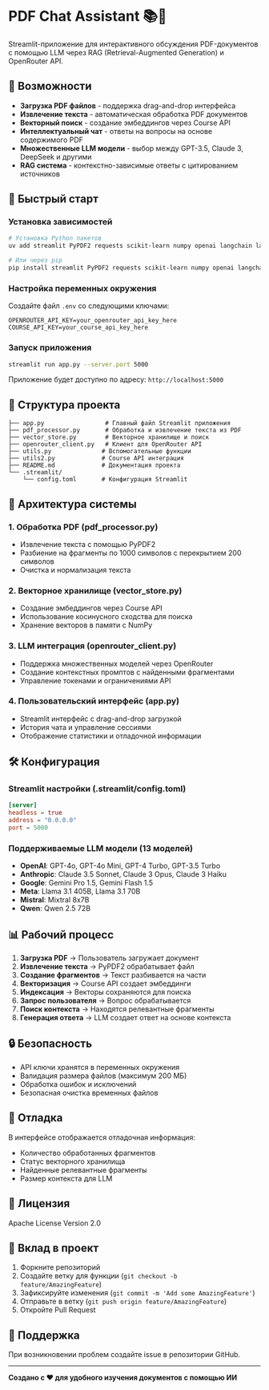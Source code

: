 # PDF Chat Assistant 📚🤖

Streamlit-приложение для интерактивного обсуждения PDF-документов с помощью LLM через RAG (Retrieval-Augmented Generation) и OpenRouter API.

## 🎯 Возможности

- **Загрузка PDF файлов** - поддержка drag-and-drop интерфейса
- **Извлечение текста** - автоматическая обработка PDF документов
- **Векторный поиск** - создание эмбеддингов через Course API
- **Интеллектуальный чат** - ответы на вопросы на основе содержимого PDF
- **Множественные LLM модели** - выбор между GPT-3.5, Claude 3, DeepSeek и другими
- **RAG система** - контекстно-зависимые ответы с цитированием источников

## 🚀 Быстрый старт

### Установка зависимостей

```bash
# Установка Python пакетов
uv add streamlit PyPDF2 requests scikit-learn numpy openai langchain langchain-community langchain-openai tiktoken chromadb faiss-cpu

# Или через pip
pip install streamlit PyPDF2 requests scikit-learn numpy openai langchain langchain-community langchain-openai tiktoken chromadb faiss-cpu
```

### Настройка переменных окружения

Создайте файл `.env` со следующими ключами:

```env
OPENROUTER_API_KEY=your_openrouter_api_key_here
COURSE_API_KEY=your_course_api_key_here
```

### Запуск приложения

```bash
streamlit run app.py --server.port 5000
```

Приложение будет доступно по адресу: `http://localhost:5000`

## 📁 Структура проекта

```
├── app.py                 # Главный файл Streamlit приложения
├── pdf_processor.py       # Обработка и извлечение текста из PDF
├── vector_store.py        # Векторное хранилище и поиск
├── openrouter_client.py   # Клиент для OpenRouter API
├── utils.py              # Вспомогательные функции
├── utils2.py             # Course API интеграция
├── README.md             # Документация проекта
└── .streamlit/
    └── config.toml       # Конфигурация Streamlit
```

## 🔧 Архитектура системы

### 1. Обработка PDF (pdf_processor.py)
- Извлечение текста с помощью PyPDF2
- Разбиение на фрагменты по 1000 символов с перекрытием 200 символов
- Очистка и нормализация текста

### 2. Векторное хранилище (vector_store.py)
- Создание эмбеддингов через Course API
- Использование косинусного сходства для поиска
- Хранение векторов в памяти с NumPy

### 3. LLM интеграция (openrouter_client.py)
- Поддержка множественных моделей через OpenRouter
- Создание контекстных промптов с найденными фрагментами
- Управление токенами и ограничениями API

### 4. Пользовательский интерфейс (app.py)
- Streamlit интерфейс с drag-and-drop загрузкой
- История чата и управление сессиями
- Отображение статистики и отладочной информации

## 🛠️ Конфигурация

### Streamlit настройки (.streamlit/config.toml)

```toml
[server]
headless = true
address = "0.0.0.0"
port = 5000
```

### Поддерживаемые LLM модели (13 моделей)

- **OpenAI**: GPT-4o, GPT-4o Mini, GPT-4 Turbo, GPT-3.5 Turbo
- **Anthropic**: Claude 3.5 Sonnet, Claude 3 Opus, Claude 3 Haiku  
- **Google**: Gemini Pro 1.5, Gemini Flash 1.5
- **Meta**: Llama 3.1 405B, Llama 3.1 70B
- **Mistral**: Mixtral 8x7B
- **Qwen**: Qwen 2.5 72B

## 📊 Рабочий процесс

1. **Загрузка PDF** → Пользователь загружает документ
2. **Извлечение текста** → PyPDF2 обрабатывает файл
3. **Создание фрагментов** → Текст разбивается на части
4. **Векторизация** → Course API создает эмбеддинги
5. **Индексация** → Векторы сохраняются для поиска
6. **Запрос пользователя** → Вопрос обрабатывается
7. **Поиск контекста** → Находятся релевантные фрагменты
8. **Генерация ответа** → LLM создает ответ на основе контекста

## 🔒 Безопасность

- API ключи хранятся в переменных окружения
- Валидация размера файлов (максимум 200 МБ)
- Обработка ошибок и исключений
- Безопасная очистка временных файлов

## 🐛 Отладка

В интерфейсе отображается отладочная информация:
- Количество обработанных фрагментов
- Статус векторного хранилища
- Найденные релевантные фрагменты
- Размер контекста для LLM

## 📝 Лицензия

Apache License Version 2.0

## 🤝 Вклад в проект

1. Форкните репозиторий
2. Создайте ветку для функции (`git checkout -b feature/AmazingFeature`)
3. Зафиксируйте изменения (`git commit -m 'Add some AmazingFeature'`)
4. Отправьте в ветку (`git push origin feature/AmazingFeature`)
5. Откройте Pull Request

## 📧 Поддержка

При возникновении проблем создайте issue в репозитории GitHub.


---

**Создано с ❤️ для удобного изучения документов с помощью ИИ**
